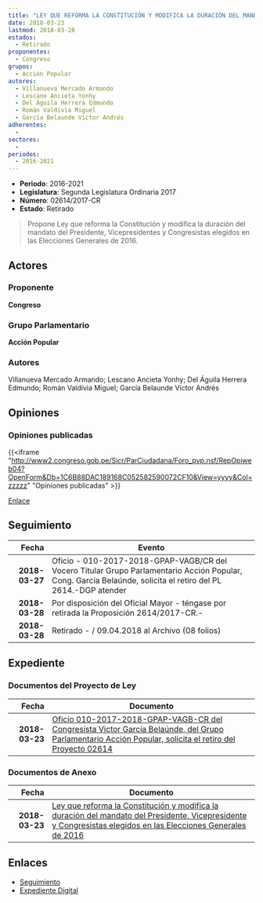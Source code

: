 ```yaml
---
title: "LEY QUE REFORMA LA CONSTITUCIÓN Y MODIFICA LA DURACIÓN DEL MANDADO DEL PRESIDENTE, VICEPRESIDENTES Y CONGRESISTAS ELEGIDOS EN LAS ELECCIONES GENERALES DE 2016"
date: 2018-03-23
lastmod: 2018-03-28
estados: 
  - Retirado
proponentes: 
  - Congreso
grupos: 
  - Acción Popular
autores: 
  - Villanueva Mercado Armando
  - Lescano Ancieta Yonhy
  - Del Águila Herrera Edmundo
  - Román Valdivia Miguel
  - García Belaunde Víctor Andrés
adherentes: 
  - 
sectores: 
  - 
periodos: 
  - 2016-2021
---
```


- **Periodo**: 2016-2021
- **Legislatura**: Segunda Legislatura Ordinaria 2017
- **Número**: 02614/2017-CR
- **Estado**: Retirado

> Propone Ley que reforma la Constitución y modifica la duración del mandato del Presidente, Vicepresidentes y Congresistas elegidos en las Elecciones Generales de 2016.


## Actores

### Proponente

**Congreso**

### Grupo Parlamentario

**Acción Popular**

### Autores

Villanueva Mercado Armando; Lescano Ancieta Yonhy; Del Águila Herrera Edmundo; Román Valdivia Miguel; García Belaunde Víctor Andrés


## Opiniones

### Opiniones publicadas

{{<iframe "http://www2.congreso.gob.pe/Sicr/ParCiudadana/Foro_pvp.nsf/RepOpiweb04?OpenForm&Db=1C6B88DAC189168C052582590072CF10&View=yyyy&Col=zzzzz" "Opiniones publicadas" >}}

[Enlace](http://www2.congreso.gob.pe/Sicr/ParCiudadana/Foro_pvp.nsf/RepOpiweb04?OpenForm&Db=1C6B88DAC189168C052582590072CF10&View=yyyy&Col=zzzzz)

## Seguimiento

| Fecha | Evento |
|------:|--------|
| **2018-03-27** | Oficio - 010-2017-2018-GPAP-VAGB/CR del Vocero Titular Grupo Parlamentario Acción Popular, Cong. García Belaúnde, solicita el retiro del PL 2614.-DGP atender|
| **2018-03-28** | Por disposición del Oficial Mayor - téngase por retirada la Proposición 2614/2017-CR.-|
| **2018-03-28** | Retirado - / 09.04.2018 al Archivo (08 folios)|


## Expediente


### Documentos del Proyecto de Ley

| Fecha | Documento |
|------:|--------|
| **2018-03-23** | [Oficio 010-2017-2018-GPAP-VAGB-CR del Congresista Victor García Belaúnde, del Grupo Parlamentario Acción Popular, solicita el retiro del Proyecto 02614](http://www.leyes.congreso.gob.pe/Documentos/2016_2021/Oficios/Grupos_Parlamentarios/OFICIO-010-2017-2018-GPAP-VAGB-CR.pdf) |

### Documentos de Anexo

| Fecha | Documento |
|------:|--------|
| **2018-03-23** | [Ley que reforma la Constitución y modifica la duración del mandato del Presidente, Vicepresidente y Congresistas elegidos en las Elecciones Generales de 2016](http://www.leyes.congreso.gob.pe/Documentos/2016_2021/Proyectos_de_Ley_y_de_Resoluciones_Legislativas/PL0261420180323..pdf) |

## Enlaces 

- [Seguimiento](http://www2.congreso.gob.pe/Sicr/TraDocEstProc/CLProLey2016.nsf/f7fff46988ca05b1052578e100829cc7/3f12194448ae90b1052582590060dea6?OpenDocument)
- [Expediente Digital](http://www2.congreso.gob.pe/Sicr/TraDocEstProc/CLProLey2016.nsf/f7fff46988ca05b1052578e100829cc7/3f12194448ae90b1052582590060dea6?OpenDocument&Click=05257FB7005EB655.eb71d0cf91d8294e05256cdf006b5706/$Body/0.1C6C)
